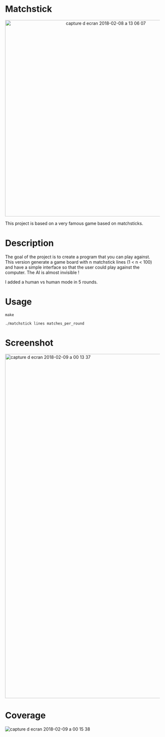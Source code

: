 # Matchstick
<p align="center">
<img width="640" alt="capture d ecran 2018-02-08 a 13 06 07" src="https://user-images.githubusercontent.com/32702872/36005460-2912924e-0d38-11e8-8d21-0f98077bb2d5.png">
</p>

This project is based on a very famous game based on matchsticks.

# Description
The goal of the project is to create a program that you can play against.
This version generate a game board with n matchstick lines (1 < n < 100) and have a simple interface so that the user could play against the computer.
The AI is almost invisible !

I added a human vs human mode in 5 rounds.


# Usage
`make`

`./matchstick lines matches_per_round`
# Screenshot
<img width="1122" alt="capture d ecran 2018-02-09 a 00 13 37" src="https://user-images.githubusercontent.com/32702872/36003463-7f347e30-0d2e-11e8-88de-8c953d2c3b98.png">

# Coverage

![capture d ecran 2018-02-09 a 00 15 38](https://user-images.githubusercontent.com/32702872/36003461-7df3ee8e-0d2e-11e8-854d-9329eda6e3a9.png)
